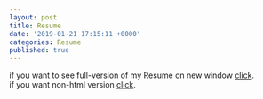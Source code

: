 ```yaml
---
layout: post
title: Resume
date: '2019-01-21 17:15:11 +0000'
categories: Resume
published: true
---
```

if you want to see full-version of my Resume on new window <a href="https://youngtakcho.github.io/resumecards/" target="_blank">click</a>.<br>
if you want non-html version <a href = "https://drive.google.com/file/d/1yRj-RsyQq_X0YsV6hc51F-DJhuORn6P-/view?usp=sharing"  target="_blank">click</a>.

<img src="{{ site.github.url }}/youngtakcho.github.io/images/fulls/resume_h.PNG" alt="" />
